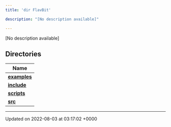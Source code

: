 ```yaml
---
title: 'dir FlavBit'

description: "[No description available]"

---
```







[No description available]

## Directories

| Name           |
| -------------- |
| **[examples](/documentation/code/colliderbit_development/files/dir_ceac9c226c06f2d8cc942a91d8761014/#dir-examples)**  |
| **[include](/documentation/code/colliderbit_development/files/dir_6718e6f775867ee8f236c973530b25fa/#dir-include)**  |
| **[scripts](/documentation/code/colliderbit_development/files/dir_a067623e4190754646e2c6911441325d/#dir-scripts)**  |
| **[src](/documentation/code/colliderbit_development/files/dir_94152b36e2a6900319663d0a0512906c/#dir-src)**  |






-------------------------------

Updated on 2022-08-03 at 03:17:02 +0000
